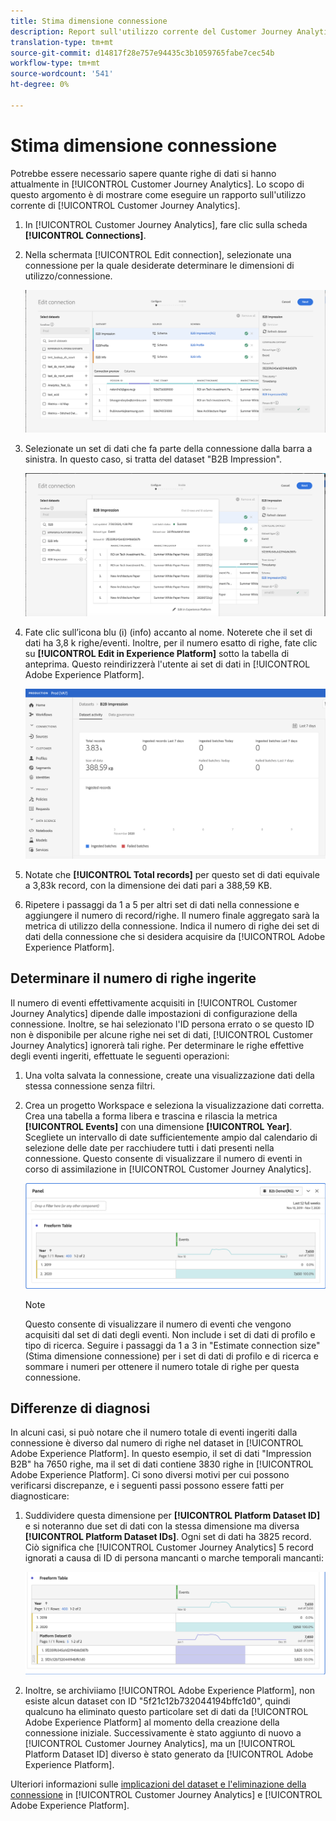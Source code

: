 ```yaml
---
title: Stima dimensione connessione
description: Report sull'utilizzo corrente del Customer Journey Analytics
translation-type: tm+mt
source-git-commit: d14817f28e757e94435c3b1059765fabe7cec54b
workflow-type: tm+mt
source-wordcount: '541'
ht-degree: 0%

---
```



# Stima dimensione connessione

Potrebbe essere necessario sapere quante righe di dati si hanno attualmente in [!UICONTROL Customer Journey Analytics]. Lo scopo di questo argomento è di mostrare come eseguire un rapporto sull&#39;utilizzo corrente di [!UICONTROL Customer Journey Analytics].

1. In [!UICONTROL Customer Journey Analytics], fare clic sulla scheda **[!UICONTROL Connections]**.
1. Nella schermata [!UICONTROL Edit connection], selezionate una connessione per la quale desiderate determinare le dimensioni di utilizzo/connessione.

   ![Modifica connessione](assets/edit-connection.png)

1. Selezionate un set di dati che fa parte della connessione dalla barra a sinistra. In questo caso, si tratta del dataset &quot;B2B Impression&quot;.

   ![dataset](assets/dataset.png)

1. Fate clic sull’icona blu (i) (info) accanto al nome. Noterete che il set di dati ha 3,8 k righe/eventi. Inoltre, per il numero esatto di righe, fate clic su **[!UICONTROL Edit in Experience Platform]** sotto la tabella di anteprima. Questo reindirizzerà l&#39;utente ai set di dati in [!UICONTROL Adobe Experience Platform].

   ![Informazioni sui set di dati AEP](assets/data-size.png)

1. Notate che **[!UICONTROL Total records]** per questo set di dati equivale a 3,83k record, con la dimensione dei dati pari a 388,59 KB.

1. Ripetere i passaggi da 1 a 5 per altri set di dati nella connessione e aggiungere il numero di record/righe. Il numero finale aggregato sarà la metrica di utilizzo della connessione. Indica il numero di righe dei set di dati della connessione che si desidera acquisire da [!UICONTROL Adobe Experience Platform].

## Determinare il numero di righe ingerite

Il numero di eventi effettivamente acquisiti in [!UICONTROL Customer Journey Analytics] dipende dalle impostazioni di configurazione della connessione. Inoltre, se hai selezionato l&#39;ID persona errato o se questo ID non è disponibile per alcune righe nei set di dati, [!UICONTROL Customer Journey Analytics] ignorerà tali righe. Per determinare le righe effettive degli eventi ingeriti, effettuate le seguenti operazioni:

1. Una volta salvata la connessione, create una visualizzazione dati della stessa connessione senza filtri.
1. Crea un progetto Workspace e seleziona la visualizzazione dati corretta. Crea una tabella a forma libera e trascina e rilascia la metrica **[!UICONTROL Events]** con una dimensione **[!UICONTROL Year]**. Scegliete un intervallo di date sufficientemente ampio dal calendario di selezione delle date per racchiudere tutti i dati presenti nella connessione. Questo consente di visualizzare il numero di eventi in corso di assimilazione in [!UICONTROL Customer Journey Analytics].

   ![Progetto Workspace](assets/event-number.png)

   >[!NOTE]
   >
   >Questo consente di visualizzare il numero di eventi che vengono acquisiti dal set di dati degli eventi. Non include i set di dati di profilo e tipo di ricerca. Seguire i passaggi da 1 a 3 in &quot;Estimate connection size&quot; (Stima dimensione connessione) per i set di dati di profilo e di ricerca e sommare i numeri per ottenere il numero totale di righe per questa connessione.

## Differenze di diagnosi

In alcuni casi, si può notare che il numero totale di eventi ingeriti dalla connessione è diverso dal numero di righe nel dataset in [!UICONTROL Adobe Experience Platform]. In questo esempio, il set di dati &quot;Impression B2B&quot; ha 7650 righe, ma il set di dati contiene 3830 righe in [!UICONTROL Adobe Experience Platform]. Ci sono diversi motivi per cui possono verificarsi discrepanze, e i seguenti passi possono essere fatti per diagnosticare:

1. Suddividere questa dimensione per **[!UICONTROL Platform Dataset ID]** e si noteranno due set di dati con la stessa dimensione ma diversa **[!UICONTROL Platform Dataset IDs]**. Ogni set di dati ha 3825 record. Ciò significa che [!UICONTROL Customer Journey Analytics] 5 record ignorati a causa di ID di persona mancanti o marche temporali mancanti:

   ![guasto](assets/data-size2.png)

1. Inoltre, se archiviiamo [!UICONTROL Adobe Experience Platform], non esiste alcun dataset con ID &quot;5f21c12b732044194bffc1d0&quot;, quindi qualcuno ha eliminato questo particolare set di dati da [!UICONTROL Adobe Experience Platform] al momento della creazione della connessione iniziale. Successivamente è stato aggiunto di nuovo a [!UICONTROL Customer Journey Analytics], ma un [!UICONTROL Platform Dataset ID] diverso è stato generato da [!UICONTROL Adobe Experience Platform].

Ulteriori informazioni sulle [implicazioni del dataset e l&#39;eliminazione della connessione](https://experienceleague.adobe.com/docs/analytics-platform/using/cja-overview/cja-faq.html?lang=en#implications-of-deleting-data-components) in [!UICONTROL Customer Journey Analytics] e [!UICONTROL Adobe Experience Platform].
